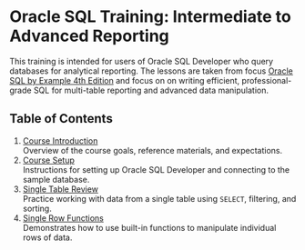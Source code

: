# Oracle SQL Training: Intermediate to Advanced Reporting

This training is intended for users of Oracle SQL Developer who query databases for analytical reporting. The lessons are taken from focus [Oracle SQL by Example 4th Edition](https://www.oreilly.com/library/view/oracle-sql-by/9780137047345/) and focus on on writing efficient, professional-grade SQL for multi-table reporting and advanced data manipulation. 

## Table of Contents

1. [Course Introduction](Course_Introduction.md)  
  Overview of the course goals, reference materials, and expectations.
2. [Course Setup](Course_Setup.md)  
  Instructions for setting up Oracle SQL Developer and connecting to the sample database.
3. [Single Table Review](Single_Table_Review.md)  
  Practice working with data from a single table using `SELECT`, filtering, and sorting.
4. [Single Row Functions](Single_Row_Functions.md)  
  Demonstrates how to use built-in functions to manipulate individual rows of data.
